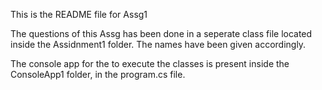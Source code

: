 This is the README file for Assg1

The questions of this Assg has been done in a seperate class file located inside the Assidnment1 folder.
The names have been given accordingly.

The console app for the to execute the classes is present inside the ConsoleApp1 folder, in the program.cs file.
